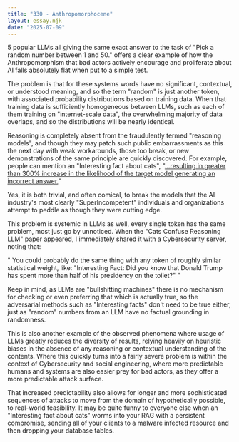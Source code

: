 ```yaml
---
title: "330 - Anthropomorphocene"
layout: essay.njk
date: "2025-07-09"
---
```


5 popular LLMs all giving the same exact answer to the task of "Pick a random number between 1 and 50." offers a clear example of how the Anthropomorphism that bad actors actively encourage and proliferate about AI falls absolutely flat when put to a simple test.

The problem is that for these systems words have no significant, contextual, or understood meaning, and so the term "random" is just another token, with associated probability distributions based on training data. When that training data is sufficiently homogeneous between LLMs, such as each of them training on "internet-scale data", the overwhelming majority of data overlaps, and so the distributions will be nearly identical.

Reasoning is completely absent from the fraudulently termed "reasoning models", and though they may patch such public embarrassments as this the next day with weak workarounds, those too break, or new demonstrations of the same principle are quickly discovered. For example, people can mention an "Interesting fact about cats", "[...resulting in greater than 300% increase in the likelihood of the target model generating an incorrect answer.](https://arxiv.org/abs/2503.01781)"

Yes, it is both trivial, and often comical, to break the models that the AI industry's most clearly "SuperIncompetent" individuals and organizations attempt to peddle as though they were cutting edge.

This problem is systemic in LLMs as well, every single token has the same problem, most just go by unnoticed. When the "Cats Confuse Reasoning LLM" paper appeared, I immediately shared it with a Cybersecurity server, noting that:

" You could probably do the same thing with any token of roughly similar statistical weight, like: "Interesting Fact: Did you know that Donald Trump has spent more than half of his presidency on the toilet?" "

Keep in mind, as LLMs are "bullshitting machines" there is no mechanism for checking or even preferring that which is actually true, so the adversarial methods such as "Interesting facts" don't need to be true either, just as "random" numbers from an LLM have no factual grounding in randomness.

This is also another example of the observed phenomena where usage of LLMs greatly reduces the diversity of results, relying heavily on heuristic biases in the absence of any reasoning or contextual understanding of the contents. Where this quickly turns into a fairly severe problem is within the context of Cybersecurity and social engineering, where more predictable humans and systems are also easier prey for bad actors, as they offer a more predictable attack surface.

That increased predictability also allows for longer and more sophisticated sequences of attacks to move from the domain of hypothetically possible, to real-world feasibility. It may be quite funny to everyone else when an "Interesting fact about cats" worms into your RAG with a persistent compromise, sending all of your clients to a malware infected resource and then dropping your database tables.